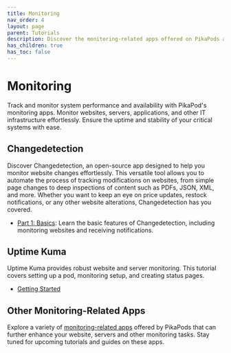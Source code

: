 ```yaml
---
title: Monitoring
nav_order: 4
layout: page
parent: Tutorials
description: Discover the monitoring-related apps offered on PikaPods and use them to monitor things like website content, prices or server uptime.
has_children: true
has_toc: false
---
```


# Monitoring

Track and monitor system performance and availability with PikaPod's monitoring apps. Monitor websites, servers, applications, and other IT infrastructure effortlessly. Ensure the uptime and stability of your critical systems with ease.

## Changedetection

Discover Changedetection, an open-source app designed to help you monitor website changes effortlessly. This versatile tool allows you to automate the process of tracking modifications on websites, from simple page changes to deep inspections of content such as PDFs, JSON, XML, and more. Whether you want to keep an eye on price updates, restock notifications, or any other website alterations, Changedetection has you covered.

- [Part 1: Basics](changedetection-1-basics): Learn the basic features of Changedetection, including monitoring websites and receiving notifications.

## Uptime Kuma

Uptime Kuma provides robust website and server monitoring. This tutorial covers setting up a pod, monitoring setup, and creating status pages.

- [Getting Started](uptime-kuma-setup)

## Other Monitoring-Related Apps

Explore a variety of [monitoring-related apps](https://www.pikapods.com/apps#monitoring) offered by PikaPods that can further enhance your website, servers and other monitoring tasks. Stay tuned for upcoming tutorials and guides on these apps.
